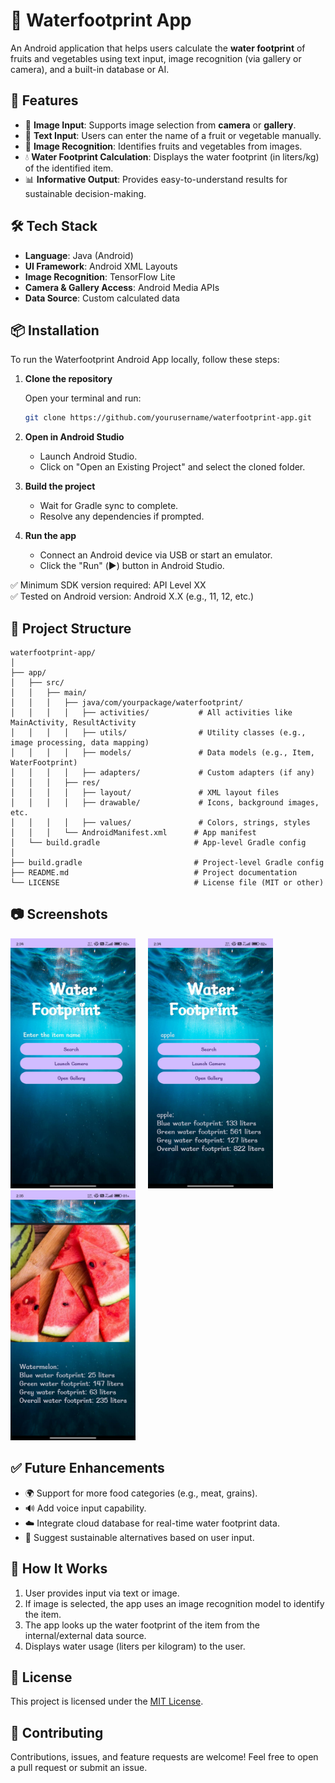 # 🌊 Waterfootprint App

An Android application that helps users calculate the **water footprint** of fruits and vegetables using text input, image recognition (via gallery or camera), and a built-in database or AI.

## 🚀 Features

- 📸 **Image Input**: Supports image selection from **camera** or **gallery**.
- 📝 **Text Input**: Users can enter the name of a fruit or vegetable manually.
- 🤖 **Image Recognition**: Identifies fruits and vegetables from images.
- 💧 **Water Footprint Calculation**: Displays the water footprint (in liters/kg) of the identified item.
- 📊 **Informative Output**: Provides easy-to-understand results for sustainable decision-making.

## 🛠️ Tech Stack

- **Language**: Java (Android)
- **UI Framework**: Android XML Layouts
- **Image Recognition**: TensorFlow Lite
- **Camera & Gallery Access**: Android Media APIs
- **Data Source**: Custom calculated data


## 📦 Installation

To run the Waterfootprint Android App locally, follow these steps:

1. **Clone the repository**

   Open your terminal and run:
   ```bash
   git clone https://github.com/yourusername/waterfootprint-app.git
   ```

3. **Open in Android Studio**
   - Launch Android Studio.
   - Click on "Open an Existing Project" and select the cloned folder.

4. **Build the project**
   - Wait for Gradle sync to complete.
   - Resolve any dependencies if prompted.

5. **Run the app**
   - Connect an Android device via USB or start an emulator.
   - Click the "Run" (▶️) button in Android Studio.

✅ Minimum SDK version required: API Level XX  
✅ Tested on Android version: Android X.X (e.g., 11, 12, etc.)


## 📁 Project Structure
```plaintext
waterfootprint-app/
│
├── app/
│   ├── src/
│   │   ├── main/
│   │   │   ├── java/com/yourpackage/waterfootprint/
│   │   │   │   ├── activities/           # All activities like MainActivity, ResultActivity
│   │   │   │   ├── utils/                # Utility classes (e.g., image processing, data mapping)
│   │   │   │   ├── models/               # Data models (e.g., Item, WaterFootprint)
│   │   │   │   ├── adapters/             # Custom adapters (if any)
│   │   │   ├── res/
│   │   │   │   ├── layout/               # XML layout files
│   │   │   │   ├── drawable/             # Icons, background images, etc.
│   │   │   │   ├── values/               # Colors, strings, styles
│   │   │   └── AndroidManifest.xml      # App manifest
│   └── build.gradle                     # App-level Gradle config
│
├── build.gradle                         # Project-level Gradle config
├── README.md                            # Project documentation
└── LICENSE                              # License file (MIT or other)
```

## 📷 Screenshots
<p float="left">
  <img src="screenshots/sample2.jpg" width="200" height="400"/>
  &nbsp;&nbsp;&nbsp;
  <img src="screenshots/sample1.jpg" width="200"height="400"/>
    &nbsp;&nbsp;&nbsp;
  <img src="screenshots/sample3.jpg" width="200"height="400"/>
</p>

## ✅ Future Enhancements

- 🌍 Support for more food categories (e.g., meat, grains).
- 🔊 Add voice input capability.
- ☁️ Integrate cloud database for real-time water footprint data.
- 🌱 Suggest sustainable alternatives based on user input.

## 🧠 How It Works

1. User provides input via text or image.
2. If image is selected, the app uses an image recognition model to identify the item.
3. The app looks up the water footprint of the item from the internal/external data source.
4. Displays water usage (liters per kilogram) to the user.

## 📄 License

This project is licensed under the [MIT License](LICENSE).

## 🤝 Contributing

Contributions, issues, and feature requests are welcome! Feel free to open a pull request or submit an issue.



